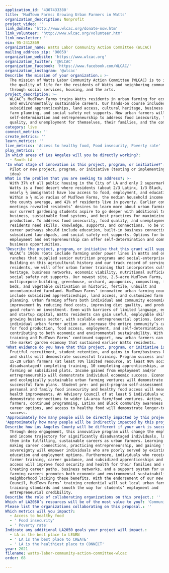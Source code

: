```yaml
---
application_id: '4307433380'
title: 'MudTown Farms: Growing Urban Farmers in Watts'
organization_description: Nonprofit
project_video: ''
link_donate: 'http://www.wlcac.org/donate-now.htm'
link_volunteer: 'http://www.wlcac.org/volunteer.htm'
link_newsletter: ''
ein: 95-2412869
organization_name: Watts Labor Community Action Committee (WLCAC)
mailing_address_zip: '90059'
organization_website: 'https://www.wlcac.org'
organization_twitter: '@WLCAC'
organization_facebook: 'https://www.facebook.com/WLCAC/'
organization_instagram: '@wlcac'
Describe the mission of your organization.: >-
  The mission of Watts Labor Community Action Committee (WLCAC) is to improve
  the quality of life for the residents of Watts and neighboring communities
  through social services, housing, and the arts.
project_description: >-
  WLCAC’s MudTown Farms trains Watts residents in urban farming for economically
  and environmentally sustainable careers. Our hands-on course includes
  subsidized apprenticeships, land access, cultural heritage, business networks,
  farm planning, and social safety net supports. New urban farmers will use
  self-determination and entrepreneurship to address food insecurity, food
  quality, and unemployment for themselves, their families, and the community.
category: live
connect_metrics: ''
create_metrics: ''
learn_metrics: ''
live_metrics: 'Access to healthy food, Food insecurity, Poverty rate'
play_metrics: ''
In which areas of Los Angeles will you be directly working?:
  - South LA
'In what stage of innovation is this project, program, or initiative?': >-
  Pilot or new project, program, or initiative (testing or implementing a new
  idea)
What is the problem that you are seeking to address?: >-
  With 37% of all public housing in the City of LA and only 2 supermarkets,
  Watts is a food desert where residents (about 2/3 Latinx, 1/3 Black, and
  nearly ½ immigrants) have low access to food, employment, and education.
  Within a ½ mile radius of MudTown Farms, the median household income is half
  the county average, and 41% of residents live in poverty. Earlier community
  meetings revealed residents’ desires to learn more about urban farming, and
  our current gardening students aspire to go deeper with additional training in
  business, sustainable food systems, and best practices for maximizing food
  production. To address food insecurity, food quality, and unemployment, Watts
  residents need skills, knowledge, supports, and connections. To be viable,
  career pathways should include education, built-in business connections,
  subsidized launchpads, and social safety net supports. Options for both
  employment and entrepreneurship can offer self-determination and community
  business opportunities.
'Describe the project, program, or initiative that this grant will support to address the problem identified.': >-
  WLCAC’s 1960s roots include farming under power lines in Watts and on remote
  ranches that supplied senior nutrition programs and social-enterprise markets.
  Building on this agricultural history and our track record of serving Watts
  residents, we will offer urban farmer training that incorporates cultural
  heritage, business networks, economic viability, nutritional sufficiency, and
  social safety net supports. Our newest site, 2.5-acre MudTown Farms, boasts a
  multipurpose building, greenhouse, orchard, aquaponics, composting, flower
  beds, and vegetable cultivation on historic, fertile, unbuilt and
  uncontaminated farmland. MudTown Farms’ innovative urban farming course will
  include subsidized apprenticeships, land access, and customized farm business
  planning. Urban farming offers both individual and community economic
  improvement by reducing food costs, improving diet quality, and producing a
  good return on investment. Even with barriers of limited language, education,
  and startup capital, Watts residents can gain useful, employable skills in a
  growing business sector, with scalable entrepreneurial options. Coordinated
  individual urban farmer action can increase the entire community’s capacity
  for food production, food access, employment, and self-determination,
  contributing to both economic and environmental sustainability. With this
  training and MudTown Farms’ continued support, new urban farmers can regrow
  the market garden economy that sustained earlier Watts residents.
'What evidence do you have that this project, program, or initiative is or will be successful, and how will you define and measure success?': >-
  Fruitful recruitment, student retention, and gains in farm/business knowledge
  and skills will demonstrate successful training. Program success includes
  15-20 urban farmers (at least 70% limited resource, at least 90% socially
  disadvantaged) completing training, 10 completing apprenticeships, and 5
  farming on subsidized plots. Income gained from employment and/or
  entrepreneurship will demonstrate individual economic success. Economically
  and ecologically sustainable urban farming ventures will demonstrate
  successful farm plans. Student pre- and post-program self-assessment of
  personal and family food insecurity and healthy food access will measure
  health improvements. An Advisory Council of at least 5 individuals will
  demonstrate connections to wider LA-area farm/food ventures. Active, trained
  farmers, continued programming, Latinx and Black community awareness of new
  career options, and access to healthy food will demonstrate longer-term
  success.
'Approximately how many people will be directly impacted by this project, program, or initiative?': '20'
'Approximately how many people will be indirectly impacted by this project, program, or initiative?': '80'
Describe how Los Angeles County will be different if your work is successful.: >-
  Through deep engagement, this innovative program will change the employment
  and income trajectory for significantly disadvantaged individuals, launching
  them into fulfilling, sustainable careers as urban farmers. Learning skills,
  making career connections, practicing entrepreneurship, and gaining food
  sovereignty will empower individuals who are poorly served by existing
  education and employment options. Furthermore, individuals who receive urban
  farmer training, career guidance, and subsidized apprenticeships and land
  access will improve food security and health for their families and community.
  Creating career paths, business networks, and a support system for urban
  farming careers promotes both economic and environmental sustainability in a
  neighborhood lacking these benefits. With the endorsement of our new Advisory
  Council, MudTown Farms’ training credential will set local urban farmer
  training standards and smooth the way for students’ employment and
  entrepreneurial credibility.
Describe the role of collaborating organizations on this project.: ''
Which of LA2050’s resources will be of the most value to you?: 'Communications support,Capacity-building and training,Volunteer recruitment'
Please list the organizations collaborating on this proposal.: ''
Which metrics will you impact?:
  - Access to healthy food
  - ' Food insecurity'
  - ' Poverty rate'
Indicate any additional LA2050 goals your project will impact.:
  - LA is the best place to LEARN
  - ' LA is the best place to CREATE'
  - ' LA is the healthiest place to CONNECT'
year: 2021
filename: watts-labor-community-action-committee-wlcac
order: 68

---
```


